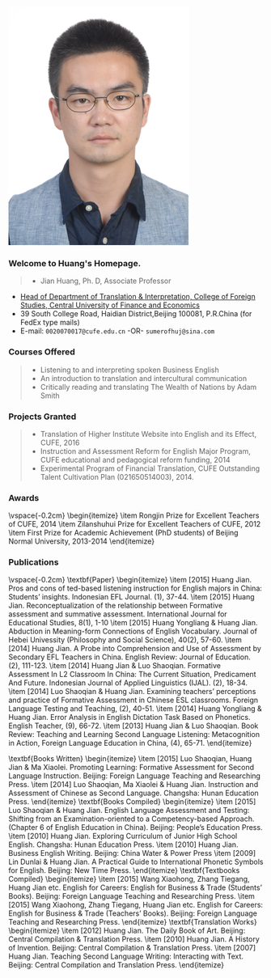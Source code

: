 ![Zhen Yang](https://github.com/fromhuangj/homepage/raw/master/hj.png)

### Welcome to Huang's Homepage.
> * Jian Huang, Ph. D, Associate Professor 
* [Head of Department of Translation \& Interpretation, College of Foreign Studies, Central University of Finance and Economics](http://sfs.cufe.edu.cn/xygk/jgsz/jxjg/74970.htm) 
* 39 South College Road, Haidian District,Beijing 100081, P.R.China (for FedEx type mails)
* E-mail: `0020070017@cufe.edu.cn`   -OR-   `sumerofhuj@sina.com`

### Courses Offered
> * Listening to and interpreting spoken Business English 
> * An introduction to translation and intercultural communication
> * Critically reading and translating The Wealth of Nations by Adam Smith 

### Projects Granted
> * Translation of Higher Institute Website into English and its Effect, CUFE, 2016
> * Instruction and Assessment Reform for English Major Program, CUFE educational and pedagogical reform funding, 2014 
> * Experimental Program of Financial Translation, CUFE Outstanding Talent Cultivation Plan (021650514003), 2014.

### Awards
  \vspace{-0.2cm}
\begin{itemize}
\item  Rongjin Prize for Excellent Teachers of CUFE, 2014
\item  Zilanshuhui Prize for Excellent Teachers of CUFE, 2012
\item  First Prize for Academic Achievement (PhD students) of Beijing Normal University, 2013-2014
\end{itemize}

### Publications
  \vspace{-0.2cm}
\textbf{Paper}
\begin{itemize}
\item [2015] Huang Jian. Pros and cons of ted-based listening instruction for English majors in China: Students’ insights. Indonesian EFL Journal. (1), 37-44.
\item [2015] Huang Jian. Reconceptualization of the relationship between Formative assessment and summative assessment. 
International Journal for Educational Studies, 8(1), 1-10 
\item [2015] Huang Yongliang \& Huang Jian. Abduction in Meaning-form Connections of English Vocabulary. Journal of Hebei Univessity (Philosophy and Social Science), 40(2), 57-60.
\item [2014] Huang Jian. A Probe into Comprehension and Use of Assessment by Secondary EFL Teachers in China. English Review: Journal of Education. (2), 111-123.
\item [2014] Huang Jian \& Luo Shaoqian. Formative Assessment In L2 Classroom In China: The Current Situation, Predicament And Future. Indonesian Journal of Applied Linguistics (IJAL). (2), 18-34.
\item [2014] Luo Shaoqian \& Huang Jian. Examining teachers’ perceptions and practice of Formative Assessment in Chinese ESL classrooms. Foreign Language Testing and Teaching, (2), 40-51.
\item [2014] Huang Yongliang \& Huang Jian. Error Analysis in English Dictation Task Based on Phonetics. English Teacher, (9), 66-72.
\item [2013] Huang Jian \& Luo Shaoqian. Book Review: Teaching and Learning Second Language Listening: Metacognition in Action, Foreign Language Education in China, (4), 65-71.
\end{itemize}

\textbf{Books Written}
\begin{itemize}
\item [2015] Luo Shaoqian, Huang Jian \& Ma Xiaolei. Promoting Learning: Formative Assessment for Second Language Instruction. Beijing: Foreign Language Teaching and Researching Press.
\item [2014] Luo Shaoqian, Ma Xiaolei \& Huang Jian. Instruction and Assessment of Chinese as Second Language. Changsha: Hunan Education Press.
\end{itemize}
\textbf{Books Compiled} 
\begin{itemize}
\item [2015] Luo Shaoqian \& Huang Jian. English Language Assessment and Testing: Shifting from an Examination-oriented to a Competency-based Approach. (Chapter 6 of English Education in China). Beijing: People’s Education Press.
\item [2010] Huang Jian. Exploring Curriculum of Junior High School English. Changsha: Hunan Education Press.
\item [2010] Huang Jian. Business English Writing. Beijing: China Water \& Power Press
\item [2009] Lin Dunlai \& Huang Jian. A Practical Guide to International Phonetic Symbols for English. Beijing: New Time Press.
\end{itemize}
\textbf{Textbooks Compiled}
\begin{itemize}
\item [2015] Wang Xiaohong, Zhang Tiegang, Huang Jian etc. English for Careers: English for Business \& Trade (Students’ Books). Beijing: Foreign Language Teaching and Researching Press.
\item [2015] Wang Xiaohong, Zhang Tiegang, Huang Jian etc. English for Careers: English for Business \& Trade (Teachers’ Books). Beijing: Foreign Language Teaching and Researching Press.
\end{itemize}
\textbf{Translation Works} 
\begin{itemize}
\item [2012] Huang Jian. The Daily Book of Art. Beijing: Central Compilation \& Translation Press.
\item [2010] Huang Jian. A History of Invention. Beijing: Central Compilation \& Translation Press.
\item [2007] Huang Jian. Teaching Second Language Writing: Interacting with Text. Beijing: Central Compilation and Translation Press. 
\end{itemize}

